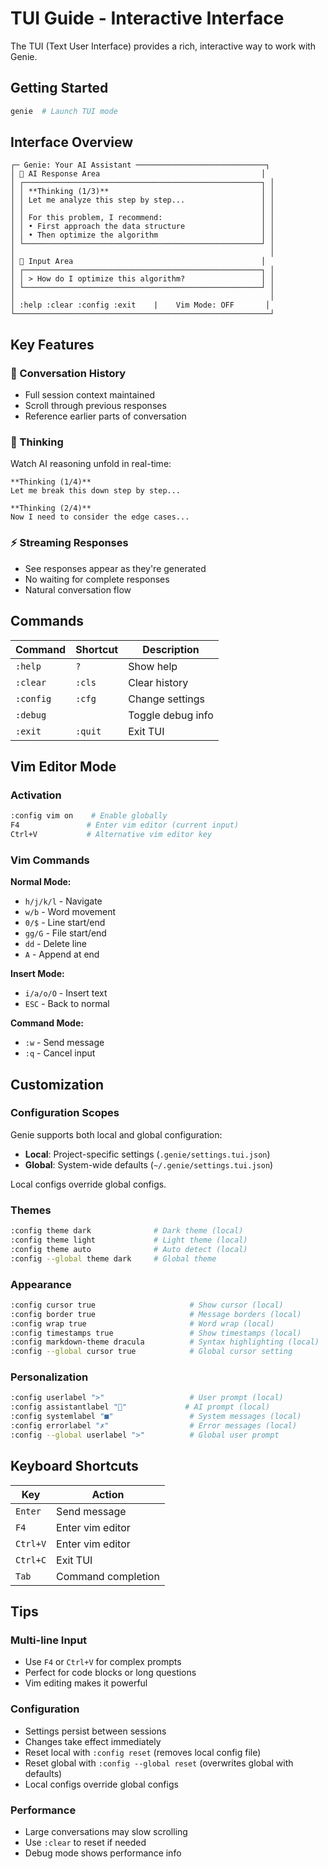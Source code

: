 # TUI Guide - Interactive Interface

The TUI (Text User Interface) provides a rich, interactive way to work with Genie.

## Getting Started

```bash
genie  # Launch TUI mode
```

## Interface Overview

```
┌─ Genie: Your AI Assistant ─────────────────────────────┐
│ 🤖 AI Response Area                                    │
│ ┌─────────────────────────────────────────────────────┐ │
│ │ **Thinking (1/3)**                                  │ │
│ │ Let me analyze this step by step...                 │ │
│ │                                                     │ │
│ │ For this problem, I recommend:                      │ │
│ │ • First approach the data structure                 │ │
│ │ • Then optimize the algorithm                       │ │
│ └─────────────────────────────────────────────────────┘ │
│                                                         │
│ 💬 Input Area                                          │
│ ┌─────────────────────────────────────────────────────┐ │
│ │ > How do I optimize this algorithm?                 │ │
│ └─────────────────────────────────────────────────────┘ │
│                                                         │
│ :help :clear :config :exit    |    Vim Mode: OFF       │
└─────────────────────────────────────────────────────────┘
```

## Key Features

### 📜 Conversation History
- Full session context maintained
- Scroll through previous responses
- Reference earlier parts of conversation

### 🧠 Thinking
Watch AI reasoning unfold in real-time:
```
**Thinking (1/4)**
Let me break this down step by step...

**Thinking (2/4)** 
Now I need to consider the edge cases...
```

### ⚡ Streaming Responses
- See responses appear as they're generated
- No waiting for complete responses
- Natural conversation flow

## Commands

| Command | Shortcut | Description |
|---------|----------|-------------|
| `:help` | `?` | Show help |
| `:clear` | `:cls` | Clear history |
| `:config` | `:cfg` | Change settings |
| `:debug` | | Toggle debug info |
| `:exit` | `:quit` | Exit TUI |

## Vim Editor Mode

### Activation
```bash
:config vim on    # Enable globally
F4               # Enter vim editor (current input)
Ctrl+V           # Alternative vim editor key
```

### Vim Commands
**Normal Mode:**
- `h/j/k/l` - Navigate
- `w/b` - Word movement
- `0/$` - Line start/end
- `gg/G` - File start/end
- `dd` - Delete line
- `A` - Append at end

**Insert Mode:**
- `i/a/o/O` - Insert text
- `ESC` - Back to normal

**Command Mode:**
- `:w` - Send message
- `:q` - Cancel input

## Customization

### Configuration Scopes
Genie supports both local and global configuration:
- **Local**: Project-specific settings (`.genie/settings.tui.json`)
- **Global**: System-wide defaults (`~/.genie/settings.tui.json`)

Local configs override global configs.

### Themes
```bash
:config theme dark              # Dark theme (local)
:config theme light             # Light theme (local)
:config theme auto              # Auto detect (local)
:config --global theme dark     # Global theme
```

### Appearance
```bash
:config cursor true                     # Show cursor (local)
:config border true                     # Message borders (local)
:config wrap true                       # Word wrap (local)
:config timestamps true                 # Show timestamps (local)
:config markdown-theme dracula          # Syntax highlighting (local)
:config --global cursor true            # Global cursor setting
```

### Personalization
```bash
:config userlabel ">"                   # User prompt (local)
:config assistantlabel "🤖"             # AI prompt (local)
:config systemlabel "■"                 # System messages (local)
:config errorlabel "✗"                  # Error messages (local)
:config --global userlabel ">"          # Global user prompt
```

## Keyboard Shortcuts

| Key | Action |
|-----|--------|
| `Enter` | Send message |
| `F4` | Enter vim editor |
| `Ctrl+V` | Enter vim editor |
| `Ctrl+C` | Exit TUI |
| `Tab` | Command completion |

## Tips

### Multi-line Input
- Use `F4` or `Ctrl+V` for complex prompts
- Perfect for code blocks or long questions
- Vim editing makes it powerful

### Configuration
- Settings persist between sessions
- Changes take effect immediately
- Reset local with `:config reset` (removes local config file)
- Reset global with `:config --global reset` (overwrites global with defaults)
- Local configs override global configs

### Performance
- Large conversations may slow scrolling
- Use `:clear` to reset if needed
- Debug mode shows performance info